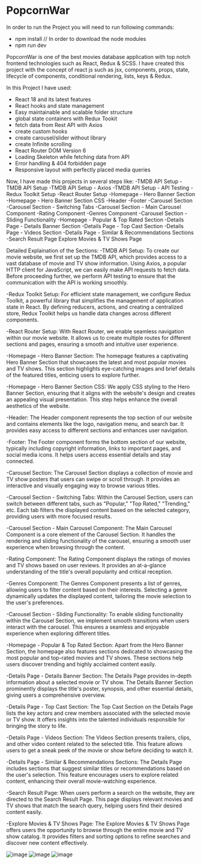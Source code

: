 # PopcornWar
In order to run the Project you will need to run following commands:
- npm install // In order to download the node modules
- npm run dev
  
PopcornWar is one of the best movies database application with top notch frontend technologies such as React, Redux & SCSS.
I have created this project with the concept of react js such as jsx, components, props, state,  lifecycle of components, conditional rendering, lists, keys & Redux.

In this Project I have used:
- React 18 and its latest features
- React hooks and state management
- Easy maintainable and scalable folder structure
- global state containers with Redux Tookit
- fetch data from Rest API with Axios 
- create custom hooks
- create carousel/slider without library
- create Infinite scrolling
- React Router DOM Version 6
- Loading Skeleton while fetching data from API
- Error handling & 404 forbidden page
- Responsive layout with perfectly placed media queries

Now, I have made this projects in several steps like:
-TMDB API Setup
-TMDB API Setup
-TMDB API Setup - Axios
-TMDB API Setup - API Testing
-Redux Toolkit Setup
-React Router Setup
-Homepage - Hero Banner Section
-Homepage - Hero Banner Section CSS
-Header 
-Footer 
-Carousel Section 
-Carousel Section - Switching Tabs 
-Carousel Section - Main Carousel Component 
-Rating Component
-Genres Component
-Carousel Section - Sliding Functionality 
-Homepage - Popular & Top Rated Section
-Details Page - Details Banner Section
-Details Page - Top Cast Section
-Details Page - Videos Section
-Details Page - Similar & Recommendations Sections
-Search Result Page Explore Movies & TV Shows Page

Detailed Explaination of the Sections:
-TMDB API Setup:
To create our movie website, we first set up the TMDB API, which provides access to a vast database of movie and TV show information. Using Axios, a popular HTTP client for JavaScript, we can easily make API requests to fetch data. Before proceeding further, we perform API testing to ensure that the communication with the API is working smoothly.

-Redux Toolkit Setup:
For efficient state management, we configure Redux Toolkit, a powerful library that simplifies the management of application state in React. By defining reducers, actions, and creating a centralized store, Redux Toolkit helps us handle data changes across different components.

-React Router Setup:
With React Router, we enable seamless navigation within our movie website. It allows us to create multiple routes for different sections and pages, ensuring a smooth and intuitive user experience.

-Homepage - Hero Banner Section:
The homepage features a captivating Hero Banner Section that showcases the latest and most popular movies and TV shows. This section highlights eye-catching images and brief details of the featured titles, enticing users to explore further.

-Homepage - Hero Banner Section CSS:
We apply CSS styling to the Hero Banner Section, ensuring that it aligns with the website's design and creates an appealing visual presentation. This step helps enhance the overall aesthetics of the website.

-Header:
The Header component represents the top section of our website and contains elements like the logo, navigation menu, and search bar. It provides easy access to different sections and enhances user navigation.

-Footer:
The Footer component forms the bottom section of our website, typically including copyright information, links to important pages, and social media icons. It helps users access essential details and stay connected.

-Carousel Section:
The Carousel Section displays a collection of movie and TV show posters that users can swipe or scroll through. It provides an interactive and visually engaging way to browse various titles.

-Carousel Section - Switching Tabs:
Within the Carousel Section, users can switch between different tabs, such as "Popular," "Top Rated," "Trending," etc. Each tab filters the displayed content based on the selected category, providing users with more focused results.

-Carousel Section - Main Carousel Component:
The Main Carousel Component is a core element of the Carousel Section. It handles the rendering and sliding functionality of the carousel, ensuring a smooth user experience when browsing through the content.

-Rating Component:
The Rating Component displays the ratings of movies and TV shows based on user reviews. It provides an at-a-glance understanding of the title's overall popularity and critical reception.

-Genres Component:
The Genres Component presents a list of genres, allowing users to filter content based on their interests. Selecting a genre dynamically updates the displayed content, tailoring the movie selection to the user's preferences.

-Carousel Section - Sliding Functionality:
To enable sliding functionality within the Carousel Section, we implement smooth transitions when users interact with the carousel. This ensures a seamless and enjoyable experience when exploring different titles.

-Homepage - Popular & Top Rated Section:
Apart from the Hero Banner Section, the homepage also features sections dedicated to showcasing the most popular and top-rated movies and TV shows. These sections help users discover trending and highly acclaimed content easily.

-Details Page - Details Banner Section:
The Details Page provides in-depth information about a selected movie or TV show. The Details Banner Section prominently displays the title's poster, synopsis, and other essential details, giving users a comprehensive overview.

-Details Page - Top Cast Section:
The Top Cast Section on the Details Page lists the key actors and crew members associated with the selected movie or TV show. It offers insights into the talented individuals responsible for bringing the story to life.

-Details Page - Videos Section:
The Videos Section presents trailers, clips, and other video content related to the selected title. This feature allows users to get a sneak peek of the movie or show before deciding to watch it.

-Details Page - Similar & Recommendations Sections:
The Details Page includes sections that suggest similar titles or recommendations based on the user's selection. This feature encourages users to explore related content, enhancing their overall movie-watching experience.

-Search Result Page:
When users perform a search on the website, they are directed to the Search Result Page. This page displays relevant movies and TV shows that match the search query, helping users find their desired content easily.

-Explore Movies & TV Shows Page:
The Explore Movies & TV Shows Page offers users the opportunity to browse through the entire movie and TV show catalog. It provides filters and sorting options to refine searches and discover new content effectively.


![image](https://github.com/kaustubh-kislaya/PopcornWar/assets/118384878/5acd944e-9e57-4e9e-a8e0-3127ec1b9cbb)
![image](https://github.com/kaustubh-kislaya/PopcornWar/assets/118384878/e42a7a68-db71-4150-9acd-e9238a5661d7)
![image](https://github.com/kaustubh-kislaya/PopcornWar/assets/118384878/c7310110-2319-4116-a477-67fb7a258456)

